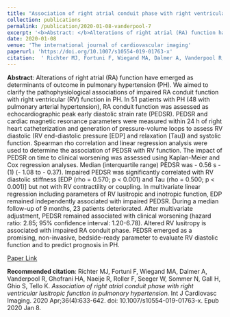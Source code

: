 ```yaml
--- 
title: "Association of right atrial conduit phase with right ventricular lusitropic function in pulmonary hypertension." 
collection: publications 
permalink: /publication/2020-01-08-vanderpool-7 
excerpt: '<b>Abstract: </b>Alterations of right atrial (RA) function have emerged as determinants of outcome in pulmonary hypertension (PH). We aimed to clarify the pathophysiological associations of impaired RA conduit function with right ventricular (RV) function in PH. In 51 patients with PH (48 with pulmonary arterial hypertension), RA [...]' 
date: 2020-01-08 
venue: 'The international journal of cardiovascular imaging' 
paperurl: 'https://doi.org/10.1007/s10554-019-01763-x' 
citation:  ' Richter MJ, Fortuni F, Wiegand MA, Dalmer A, Vanderpool R, Ghofrani HA, Naeije R, Roller F, Seeger W, Sommer N, Gall H, Ghio S, Tello K. <i>Association of right atrial conduit phase with right ventricular lusitropic function in pulmonary hypertension.</i> Int J Cardiovasc Imaging. 2020 Apr;36(4):633-642. doi: 10.1007/s10554-019-01763-x. Epub 2020 Jan 8.' 
--- 
```

<b>Abstract</b>:  Alterations of right atrial (RA) function have emerged as determinants of outcome in pulmonary hypertension (PH). We aimed to clarify the pathophysiological associations of impaired RA conduit function with right ventricular (RV) function in PH. In 51 patients with PH (48 with pulmonary arterial hypertension), RA conduit function was assessed as echocardiographic peak early diastolic strain rate (PEDSR). PEDSR and cardiac magnetic resonance parameters were measured within 24 h of right heart catheterization and generation of pressure-volume loops to assess RV diastolic (RV end-diastolic pressure [EDP] and relaxation [Tau]) and systolic function. Spearman rho correlation and linear regression analysis were used to determine the association of PEDSR with RV function. The impact of PEDSR on time to clinical worsening was assessed using Kaplan-Meier and Cox regression analyses. Median (interquartile range) PEDSR was - 0.56 s - (1) (- 1.08 to - 0.37). Impaired PEDSR was significantly correlated with RV diastolic stiffness [EDP (rho = 0.570; p < 0.001) and Tau (rho = 0.500; p < 0.001)] but not with RV contractility or coupling. In multivariate linear regression including parameters of RV lusitropic and inotropic function, EDP remained independently associated with impaired PEDSR. During a median follow-up of 9 months, 23 patients deteriorated. After multivariate adjustment, PEDSR remained associated with clinical worsening (hazard ratio: 2.85; 95% confidence interval: 1.20-6.78). Altered RV lusitropy is associated with impaired RA conduit phase. PEDSR emerged as a promising, non-invasive, bedside-ready parameter to evaluate RV diastolic function and to predict prognosis in PH.  
 
[Paper Link](https://doi.org/10.1007/s10554-019-01763-x) 
 
<b>Recommended citation</b>:  Richter MJ, Fortuni F, Wiegand MA, Dalmer A, Vanderpool R, Ghofrani HA, Naeije R, Roller F, Seeger W, Sommer N, Gall H, Ghio S, Tello K. <i>Association of right atrial conduit phase with right ventricular lusitropic function in pulmonary hypertension.</i> Int J Cardiovasc Imaging. 2020 Apr;36(4):633-642. doi: 10.1007/s10554-019-01763-x. Epub 2020 Jan 8. 
